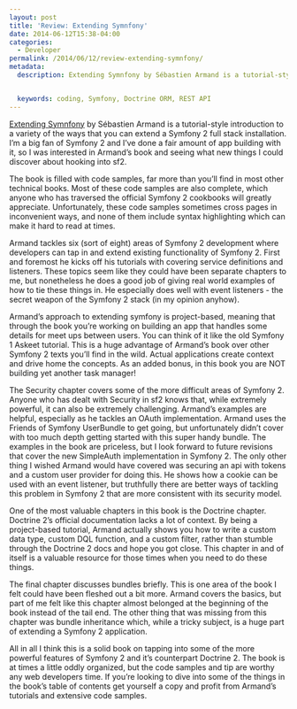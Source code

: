 ```yaml
---
layout: post
title: 'Review: Extending Symnfony'
date: 2014-06-12T15:38-04:00
categories:
  - Developer
permalink: /2014/06/12/review-extending-symnfony/
metadata:
  description: Extending Symnfony by Sébastien Armand is a tutorial-style introduction to a variety of the ways that you can extend a Symfony 2 full stack installation.


  keywords: coding, Symfony, Doctrine ORM, REST API
---
```

[Extending Symnfony](http://www.packtpub.com/extending-symfony-2-web-application-framework/book) by Sébastien Armand is a tutorial-style introduction to a variety of the ways that you can extend a Symfony 2 full stack installation. I’m a big fan of Symfony 2 and I’ve done a fair amount of app building with it, so I was interested in Armand’s book and seeing what new things I could discover about hooking into sf2.

The book is filled with code samples, far more than you’ll find in most other technical books. Most of these code samples are also complete, which anyone who has traversed the official Symfony 2 cookbooks will greatly appreciate. Unfortunately, these code samples sometimes cross pages in inconvenient ways, and none of them include syntax highlighting which can make it hard to read at times.

Armand tackles six (sort of eight) areas of Symfony 2 development where developers can tap in and extend existing functionality of Symfony 2. First and foremost he kicks off his tutorials with covering service definitions and listeners. These topics seem like they could have been separate chapters to me, but nonetheless he does a good job of giving real world examples of how to tie these things in. He especially does well with event listeners - the secret weapon of the Symfony 2 stack (in my opinion anyhow).

Armand’s approach to extending symfony is project-based, meaning that through the book you’re working on building an app that handles some details for meet ups between users. You can think of it like the old Symfony 1 Askeet tutorial. This is a huge advantage of Armand’s book over other Symfony 2 texts you’ll find in the wild. Actual applications create context and drive home the concepts. As an added bonus, in this book you are NOT building yet another task manager!

The Security chapter covers some of the more difficult areas of Symfony 2. Anyone who has dealt with Security in sf2 knows that, while extremely powerful, it can also be extremely challenging. Armand’s examples are helpful, especially as he tackles an OAuth implementation. Armand uses the Friends of Symfony UserBundle to get going, but unfortunately didn’t cover with too much depth getting started with this super handy bundle. The examples in the book are priceless, but I look forward to future revisions that cover the new SimpleAuth implementation in Symfony 2. The only other thing I wished Armand would have covered was securing an api with tokens and a custom user provider for doing this. He shows how a cookie can be used with an event listener, but truthfully there are better ways of tackling this problem in Symfony 2 that are more consistent with its security model.

One of the most valuable chapters in this book is the Doctrine chapter. Doctrine 2’s official documentation lacks a lot of context. By being a project-based tutorial, Armand actually shows you how to write a custom data type, custom DQL function, and a custom filter, rather than stumble through the Doctrine 2 docs and hope you got close. This chapter in and of itself is a valuable resource for those times when you need to do these things.

The final chapter discusses bundles briefly. This is one area of the book I felt could have been fleshed out a bit more. Armand covers the basics, but part of me felt like this chapter almost belonged at the beginning of the book instead of the tail end. The other thing that was missing from this chapter was bundle inheritance which, while a tricky subject, is a huge part of extending a Symfony 2 application.

All in all I think this is a solid book on tapping into some of the more powerful features of Symfony 2 and it’s counterpart Doctrine 2. The book is at times a little oddly organized, but the code samples and tip are worthy any web developers time. If you’re looking to dive into some of the things in the book’s table of contents get yourself a copy and profit from Armand’s tutorials and extensive code samples.
